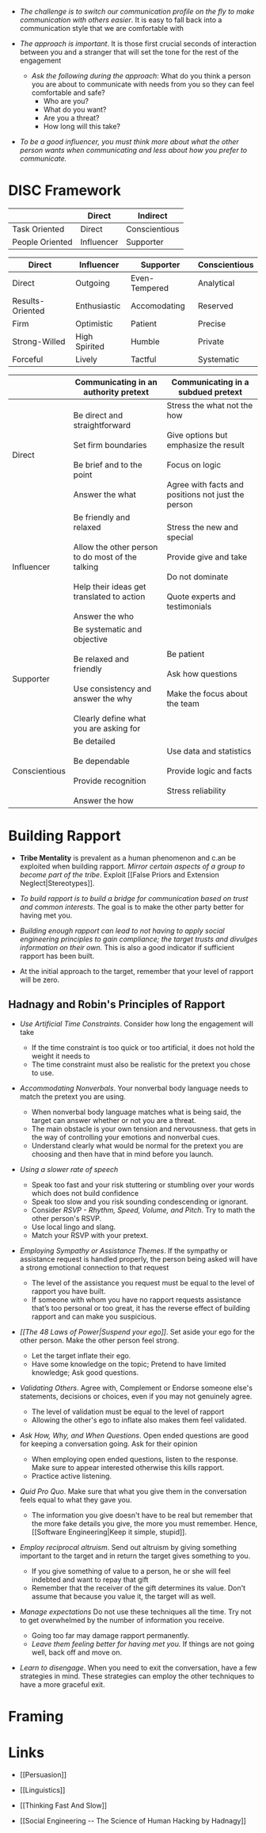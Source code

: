  * *The challenge is to switch our communication profile on the fly to make communication with others easier*. It is easy to fall back into a communication style that we are comfortable with 

* *The approach is important*. It is those first crucial seconds of interaction between you and a stranger that will set the tone for the rest of the engagement
	* *Ask the following during the approach*: What do you think a person you are about to communicate with needs from you so they can feel comfortable and safe?
		* Who are you? 
		* What do you want? 
		* Are you a threat? 
		* How long will this take?

* *To be a good influencer, you must think more about what the other person wants when communicating and less about how you prefer to communicate.*

# DISC Framework 
|  | Direct | Indirect |
| ---- | ---- | ---- |
| Task Oriented  | Direct  | Conscientious  |
| People Oriented  | Influencer | Supporter |

| Direct | Influencer | Supporter | Conscientious |
| ---- | ---- | ---- | ---- |
| Direct | Outgoing  | Even-Tempered  | Analytical  |
| Results-Oriented  | Enthusiastic  | Accomodating  | Reserved  |
| Firm  | Optimistic  | Patient  | Precise  |
| Strong-Willed  | High Spirited  | Humble  | Private  |
| Forceful | Lively | Tactful  | Systematic  |


|  | Communicating in an authority pretext | Communicating in a subdued pretext |
| ---- | ---- | ---- |
| Direct | Be direct and straightforward<br><br>Set firm boundaries <br><br>Be brief and to the point <br><br>Answer the what | Stress the what not the how <br><br>Give options but emphasize the result <br><br>Focus on logic <br><br>Agree with facts and positions not just the person |
| Influencer | Be friendly and relaxed <br><br>Allow the other person to do most of the talking <br><br>Help their ideas get translated to action <br><br>Answer the who | Stress the new and special <br><br>Provide give and take <br><br>Do not dominate <br><br>Quote experts and testimonials |
| Supporter  | Be systematic and objective <br><br>Be relaxed and friendly <br><br>Use consistency and answer the why<br><br>Clearly define what you are asking for  | Be patient <br><br>Ask how questions <br><br>Make the focus about the team  |
| Conscientious  | Be detailed <br><br>Be dependable <br><br>Provide recognition<br><br>Answer the how | Use data and statistics <br><br>Provide logic and facts <br><br>Stress reliability  |


# Building Rapport
* **Tribe Mentality** is prevalent as a human phenomenon and c.an be exploited when building rapport.  *Mirror certain aspects of a group to become part of the tribe*.  Exploit [[False Priors and Extension Neglect|Stereotypes]].

* *To build rapport is to build a bridge for communication based on trust and common interests*. The goal is to make the other party better for having met you. 
* *Building enough rapport can lead to not having to apply social engineering principles to gain compliance; the target trusts and divulges information on their own.* This is also a good indicator if sufficient rapport has been built. 
* At the initial approach to the target, remember that your level of rapport will be zero.

## Hadnagy and Robin's Principles of Rapport 
* *Use Artificial Time Constraints*. Consider how long the engagement will take 
	* If the time constraint is too quick or too artificial, it does not hold the weight it needs to
	* The time constraint must also be realistic for the pretext you chose to use.

* *Accommodating Nonverbals*. Your nonverbal body language needs to match the pretext you are using. 
	* When nonverbal body language matches what is being said, the target can answer whether or not you are a threat.
	* The main obstacle is your own tension and nervousness. that gets in the way of controlling your emotions and nonverbal cues.
	* Understand clearly what would be normal for the pretext you are choosing and then have that in mind before you launch.

* *Using a slower rate of speech* 
	* Speak too fast and your risk stuttering or stumbling over your words which does not build confidence
	* Speak too slow and you risk sounding condescending or ignorant.
	* Consider *RSVP - Rhythm, Speed, Volume, and Pitch*. Try to math the other person's RSVP.
	* Use local lingo and slang. 
	* Match your RSVP with your pretext.

* *Employing Sympathy or Assistance Themes*. If the sympathy or assistance request is handled properly, the person being asked will have a strong emotional connection to that request
	* The level of the assistance you request must be equal to the level of rapport you have built.
	* If someone with whom you have no rapport requests assistance that’s too personal or too great, it has the reverse effect of building rapport and can make you suspicious.

* *[[The 48 Laws of Power|Suspend your ego]]*. Set aside your ego for the other person. Make the other person feel strong. 
	* Let the target inflate their ego. 
	* Have some knowledge on the topic; Pretend to have limited knowledge; Ask good questions.

* *Validating Others*. Agree with, Complement or Endorse someone else's statements, decisions or choices, even if you may not genuinely agree. 
	* The level of validation must be equal to the level of rapport 
	* Allowing the other's ego to inflate also makes them feel validated. 

* *Ask How, Why, and When Questions*. Open ended questions are good for keeping a conversation going. Ask for their opinion 
	* When employing open ended questions, listen to the  response. Make sure to appear interested otherwise this kills rapport.
	* Practice active listening. 

* *Quid Pro Quo*. Make sure that what you give them in the conversation feels equal to what they gave you. 
	* The information you give doesn't have to be real but remember that the more fake details you give, the more you must remember. Hence, [[Software Engineering|Keep it simple, stupid]]. 

* *Employ reciprocal altruism*. Send out altruism by giving something important to the target and in return the target gives something to you. 
	* If you give something of value to a person, he or she will feel indebted and want to repay that gift
	* Remember that the receiver of the gift determines its value. Don't assume that because you value it, the target will as well. 

* *Manage expectations* Do not use these techniques all the time. Try not to get overwhelmed by the number of information you receive.
	* Going too far may damage rapport permanently. 
	* *Leave them feeling better for having met you.* If things are not going well, back off and move on.

* *Learn to disengage*. When you need to exit the conversation, have a few strategies in mind. These strategies can employ the other techniques to have a more graceful exit. 

# Framing 


# Links 
* [[Persuasion]]
* [[Linguistics]]
* [[Thinking Fast And Slow]]

* [[Social Engineering -- The Science of Human Hacking by Hadnagy]]